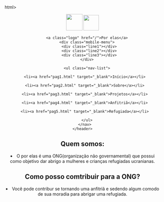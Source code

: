 html>

<head>
  <meta charset="utf-8">
  <meta name="viewport" content="width=device-width">
  <title>replit</title>
  <link href="style.css" rel="stylesheet" type="text/css" />
</head>

<body>
  
 <header>
      <nav>
        <div>
          <img src="Brasil.png" alt="" width="53px">
          <img src="ucrane.png" alt="" width="50px">
        </div>
        
        <a class="logo" href="/">Por elas</a>
        <div class="mobile-menu">
          <div class="line1"></div>
          <div class="line2"></div>
          <div class="line3"></div>
        </div>
        
        <ul class="nav-list">
          
      <li><a href="pag1.html" target="_blank">Início</a></li>

      <li><a href="pag2.html" target="_blank">Sobre</a></li>

      <li><a href="pag3.html" target="_blank">Projetos</a></li>

      <li><a href="pag4.html" target="_blank">Anfitriã</a></li>

      <li><a href="pag5.html" target="_blank">Refugiada</a></li>
      
        </ul>
      </nav>
    </header>

<h1>Quem somos:</h1>

  <li>O por elas é uma ONG(organização não governamental) que possui como objetivo dar abrigo a mulheres e crianças refugiadas ucranianas.</li>

  
<h2>Como posso comtribuir para a ONG?</h2>

  <li>Você pode contribur se tornando uma anfitriã e sedendo algum comodo de sua moradia para abrigar uma refugiada.</li>

  <script src="script.js"></script>

</body>

</html>

